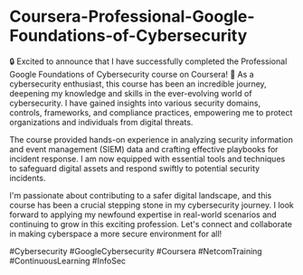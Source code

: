 # Coursera-Professional-Google-Foundations-of-Cybersecurity

🔒 Excited to announce that I have successfully completed the Professional Google Foundations of Cybersecurity course on Coursera! 🎉 As a cybersecurity enthusiast, this course has been an incredible journey, deepening my knowledge and skills in the ever-evolving world of cybersecurity. I have gained insights into various security domains, controls, frameworks, and compliance practices, empowering me to protect organizations and individuals from digital threats.

The course provided hands-on experience in analyzing security information and event management (SIEM) data and crafting effective playbooks for incident response. I am now equipped with essential tools and techniques to safeguard digital assets and respond swiftly to potential security incidents.

I'm passionate about contributing to a safer digital landscape, and this course has been a crucial stepping stone in my cybersecurity journey. I look forward to applying my newfound expertise in real-world scenarios and continuing to grow in this exciting profession. Let's connect and collaborate in making cyberspace a more secure environment for all!

#Cybersecurity #GoogleCybersecurity #Coursera #NetcomTraining #ContinuousLearning #InfoSec
